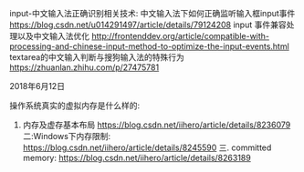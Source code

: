 
input-中文输入法正确识别相关技术:
中文输入法下如何正确监听输入框input事件
https://blog.csdn.net/u014291497/article/details/79124208
input 事件兼容处理以及中文输入法优化
http://frontenddev.org/article/compatible-with-processing-and-chinese-input-method-to-optimize-the-input-events.html
textarea的中文输入判断与搜狗输入法的特殊行为
https://zhuanlan.zhihu.com/p/27475781

2018年6月12日



操作系统真实的虚拟内存是什么样的:
1. 内存及虚存基本布局
https://blog.csdn.net/iihero/article/details/8236079
二:Windows下内存限制:
https://blog.csdn.net/iihero/article/details/8245590
三. committed memory:
https://blog.csdn.net/iihero/article/details/8263189

